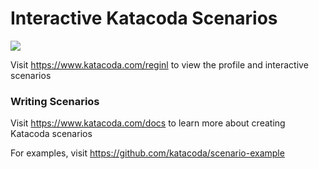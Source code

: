 # Interactive Katacoda Scenarios

[![](http://shields.katacoda.com/katacoda/reginl/count.svg)](https://www.katacoda.com/reginl "Get your profile on Katacoda.com")

Visit https://www.katacoda.com/reginl to view the profile and interactive scenarios

### Writing Scenarios
Visit https://www.katacoda.com/docs to learn more about creating Katacoda scenarios

For examples, visit https://github.com/katacoda/scenario-example

